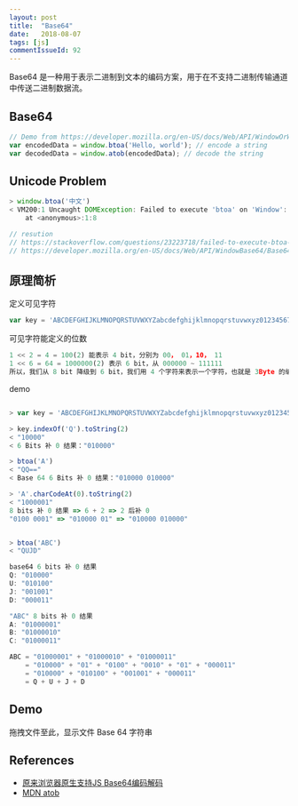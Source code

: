 ```yaml
---
layout: post
title:  "Base64"
date:   2018-08-07
tags: [js]
commentIssueId: 92
---
```


Base64 是一种用于表示二进制到文本的编码方案，用于在不支持二进制传输通道中传送二进制数据流。

## Base64 

```js
// Demo from https://developer.mozilla.org/en-US/docs/Web/API/WindowOrWorkerGlobalScope/atob
var encodedData = window.btoa('Hello, world'); // encode a string
var decodedData = window.atob(encodedData); // decode the string
```



## Unicode Problem

```js
> window.btoa('中文')
< VM200:1 Uncaught DOMException: Failed to execute 'btoa' on 'Window': The string to be encoded contains characters outside of the Latin1 range.
    at <anonymous>:1:8

// resution
// https://stackoverflow.com/questions/23223718/failed-to-execute-btoa-on-window-the-string-to-be-encoded-contains-characte
// https://developer.mozilla.org/en-US/docs/Web/API/WindowBase64/Base64_encoding_and_decoding
```



## 原理简析

定义可见字符

```js
var key = 'ABCDEFGHIJKLMNOPQRSTUVWXYZabcdefghijklmnopqrstuvwxyz0123456789+/=';
```

可见字符能定义的位数

```js
1 << 2 = 4 = 100(2) 能表示 4 bit，分别为 00， 01，10， 11
1 << 6 = 64 = 1000000(2) 表示 6 bit，从 000000 ~ 111111
所以，我们从 8 bit 降级到 6 bit，我们用 4 个字符来表示一个字符，也就是 3Byte 的编码，因为 4 * 6 = 3 * 8
```

demo

```js

> var key = 'ABCDEFGHIJKLMNOPQRSTUVWXYZabcdefghijklmnopqrstuvwxyz0123456789+/=';

> key.indexOf('Q').toString(2)
< "10000"
< 6 Bits 补 0 结果："010000"

> btoa('A')
< "QQ=="
< Base 64 6 Bits 补 0 结果："010000 010000"

> 'A'.charCodeAt(0).toString(2)
< "1000001"
8 bits 补 0 结果 => 6 + 2 => 2 后补 0
"0100 0001" => "010000 01" => "010000 010000"


> btoa('ABC')
< "QUJD"

base64 6 bits 补 0 结果
Q: "010000"
U: "010100"
J: "001001"
D: "000011"

"ABC" 8 bits 补 0 结果
A: "01000001"
B: "01000010"
C: "01000011"

ABC = "01000001" + "01000010" + "01000011"
    = "010000" + "01" + "0100" + "0010" + "01" + "000011"
    = "010000" + "010100" + "001001" + "000011"
    = Q + U + J + D
```



## Demo

拖拽文件至此，显示文件 Base 64 字符串

<style>
  #result {
  }
  #result p {
    word-break: break-all;
  }
</style>
<div id='result'></div>
<script>
  window.addEventListener("dragenter", function(event) { event.preventDefault(); }, false);
  window.addEventListener("dragover", function(event) { event.preventDefault(); }, false);
  window.addEventListener("drop", function(event) {
      var reader = new FileReader();
      reader.onload = function(e) {
        document.body.querySelector('#result').innerHTML = '<p>' + e.target.result + '</p>';
        document.body.classList.add('showBase64');
      };
      reader.readAsDataURL(event.dataTransfer.files[0]);
    event.preventDefault();
  }, false);
</script>

## References

* [原来浏览器原生支持JS Base64编码解码](https://www.zhangxinxu.com/wordpress/2018/08/js-base64-atob-btoa-encode-decode/)
* [MDN atob](https://developer.mozilla.org/en-US/docs/Web/API/WindowOrWorkerGlobalScope/atob)